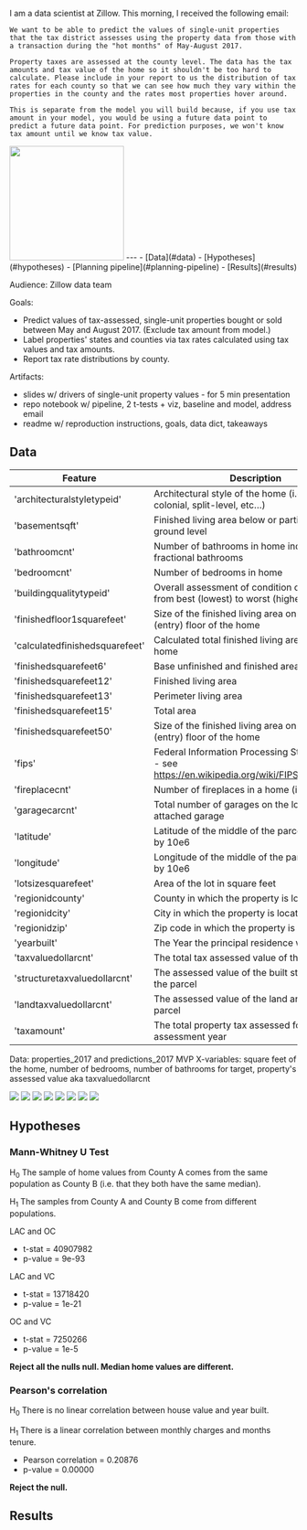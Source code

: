 
I am a data scientist at Zillow. This morning, I received the following email:

	We want to be able to predict the values of single-unit properties that the tax district assesses using the property data from those with a transaction during the "hot months" of May-August 2017.

	Property taxes are assessed at the county level. The data has the tax amounts and tax value of the home so it shouldn't be too hard to calculate. Please include in your report to us the distribution of tax rates for each county so that we can see how much they vary within the properties in the county and the rates most properties hover around.

	This is separate from the model you will build because, if you use tax amount in your model, you would be using a future data point to predict a future data point. For prediction purposes, we won't know tax amount until we know tax value.


<img src="img/z.png" width="200"/>
---
- [Data](#data)
- [Hypotheses](#hypotheses)
- [Planning pipeline](#planning-pipeline)
- [Results](#results)

Audience: Zillow data team

Goals:
* Predict values of tax-assessed, single-unit properties bought or sold between May and August 2017. (Exclude tax amount from model.)
* Label properties' states and counties via tax rates calculated using tax values and tax amounts.
* Report tax rate distributions by county.

Artifacts:
* slides w/ drivers of single-unit property values - for 5 min presentation
* repo notebook w/ pipeline, 2 t-tests + viz, baseline and model, address email
* readme w/ reproduction instructions, goals, data dict, takeaways

## Data

| Feature                        | Description                                                                                                            |
|--------------------------------|------------------------------------------------------------------------------------------------------------------------|
| 'architecturalstyletypeid'     |  Architectural style of the home (i.e. ranch, colonial, split-level, etc…)                                             |
| 'basementsqft'                 |  Finished living area below or partially below ground level                                                            |
| 'bathroomcnt'                  |  Number of bathrooms in home including fractional bathrooms                                                            |
| 'bedroomcnt'                   |  Number of bedrooms in home                                                                                            |
| 'buildingqualitytypeid'        |  Overall assessment of condition of the building from best (lowest) to worst (highest)                                 |
| 'finishedfloor1squarefeet'     |  Size of the finished living area on the first (entry) floor of the home                                               |
| 'calculatedfinishedsquarefeet' |  Calculated total finished living area of the home                                                                     |
| 'finishedsquarefeet6'          | Base unfinished and finished area                                                                                      |
| 'finishedsquarefeet12'         | Finished living area                                                                                                   |
| 'finishedsquarefeet13'         | Perimeter  living area                                                                                                 |
| 'finishedsquarefeet15'         | Total area                                                                                                             |
| 'finishedsquarefeet50'         |  Size of the finished living area on the first (entry) floor of the home                                               |
| 'fips'                         |  Federal Information Processing Standard code -  see https://en.wikipedia.org/wiki/FIPS_county_code  |
| 'fireplacecnt'                 |  Number of fireplaces in a home (if any)                                                                               |
| 'garagecarcnt'                 |  Total number of garages on the lot including an attached garage                                                       |  
| 'latitude'                     |  Latitude of the middle of the parcel multiplied by 10e6                                                               |
| 'longitude'                    |  Longitude of the middle of the parcel multiplied by 10e6                                                              |
| 'lotsizesquarefeet'            |  Area of the lot in square feet                                                                                        |
| 'regionidcounty'               | County in which the property is located                                                                                |
| 'regionidcity'                 |  City in which the property is located (if any)                                                                        |
| 'regionidzip'                  |  Zip code in which the property is located                                                                             |   
| 'yearbuilt'                    |  The Year the principal residence was built                                                                            |
| 'taxvaluedollarcnt'            | The total tax assessed value of the parcel                                                                             |
| 'structuretaxvaluedollarcnt'   | The assessed value of the built structure on the parcel                                                                |
| 'landtaxvaluedollarcnt'        | The assessed value of the land area of the parcel                                                                      |
| 'taxamount'                    | The total property tax assessed for that assessment year                                                               |

Data: properties_2017 and predictions_2017
MVP X-variables: square feet of the home, number of bedrooms, number of bathrooms for target, property's assessed value aka taxvaluedollarcnt

![](img/taxrates.png)
![](img/socal.png)
![](img/mvp.png)
![](img/meanhist.png)
![](img/meanprice.png)
![](img/bestx.png)
![](img/preds.png)
![](img/resid.png)

## Hypotheses

### Mann-Whitney U Test

H<sub>0</sub> The sample of home values from County A comes from the same population as County B (i.e. that they both have the same median).

H<sub>1</sub> The samples from County A and County B come from different populations.

LAC and OC
* t-stat  = 40907982
* p-value = 9e-93

LAC and VC
* t-stat  = 13718420
* p-value = 1e-21

OC and VC
* t-stat  = 7250266
* p-value = 1e-5

**Reject all the nulls null. Median home values are different.**

### Pearson's correlation

H<sub>0</sub> There is no linear correlation between house value and year built.

H<sub>1</sub> There is a linear correlation between monthly charges and months tenure.

* Pearson correlation = 0.20876
* p-value             = 0.00000

**Reject the null.**

## Results
